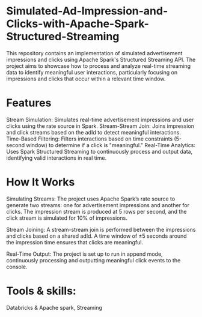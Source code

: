 # Simulated-Ad-Impression-and-Clicks-with-Apache-Spark-Structured-Streaming
This repository contains an implementation of simulated advertisement impressions and clicks using Apache Spark's Structured Streaming API. The project aims to showcase how to process and analyze real-time streaming data to identify meaningful user interactions, particularly focusing on impressions and clicks that occur within a relevant time window.

# Features
Stream Simulation: Simulates real-time advertisement impressions and user clicks using the rate source in Spark.
Stream-Stream Join: Joins impression and click streams based on the adId to detect meaningful interactions.
Time-Based Filtering: Filters interactions based on time constraints (5-second window) to determine if a click is "meaningful."
Real-Time Analytics: Uses Spark Structured Streaming to continuously process and output data, identifying valid interactions in real time.

# How It Works
Simulating Streams: The project uses Apache Spark’s rate source to generate two streams: one for advertisement impressions and another for clicks. The impression stream is produced at 5 rows per second, and the click stream is simulated for 10% of impressions.

Stream Joining: A stream-stream join is performed between the impressions and clicks based on a shared adId. A time window of ±5 seconds around the impression time ensures that clicks are meaningful.

Real-Time Output: The project is set up to run in append mode, continuously processing and outputting meaningful click events to the console.

# Tools & skills:
Databricks & Apache spark, Streaming





